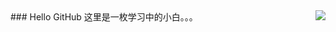 <img align="right" src="https://github-readme-stats.vercel.app/api?username=xhdd123321&show_icons=true&theme=radical">
### Hello GitHub
这里是一枚学习中的小白。。。
